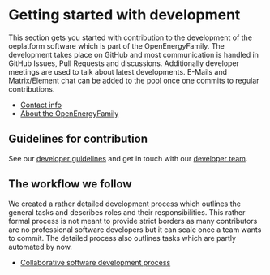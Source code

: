 <!--
SPDX-FileCopyrightText: 2025 Jonas Huber <https://github.com/jh-RLI> © Reiner Lemoine Institut

SPDX-License-Identifier: CC0-1.0
-->

# Getting started with development

This section gets you started with contribution to the development of the
oeplatform software which is part of the OpenEnergyFamily. The development takes
place on GitHub and most communication is handled in GitHub Issues, Pull
Requests and discussions. Additionally developer meetings are used to talk about
latest developments. E-Mails and Matrix/Element chat can be added to the pool
once one commits to regular contributions.

- [Contact info](https://openenergyplatform.github.io/organisation/family_community/contact/)
- [About the OpenEnergyFamily](https://openenergyplatform.github.io/organisation/)

## Guidelines for contribution

See our
[developer guidelines](https://github.com/OpenEnergyPlatform/oeplatform/blob/develop/CONTRIBUTING.md)
and get in touch with our
[developer team](https://openenergyplatform.github.io/organisation/family_community/contact/).

## The workflow we follow

We created a rather detailed development process which outlines the general
tasks and describes roles and their responsibilities. This rather formal process
is not meant to provide strict borders as many contributors are no professional
software developers but it can scale once a team wants to commit. The detailed
process also outlines tasks which are partly automated by now.

- [Collaborative software development process](https://openenergyplatform.github.io/organisation/family_community/collaborative_development/)
